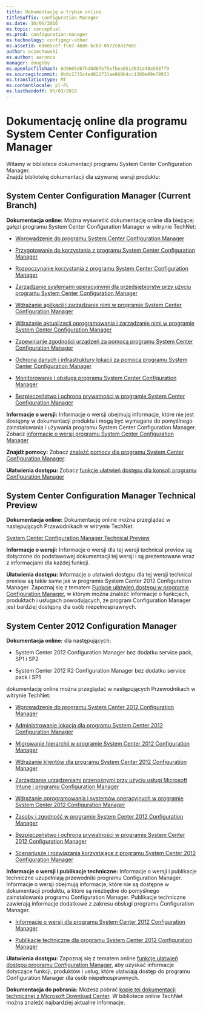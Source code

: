 ```yaml
---
title: Dokumentację w trybie online
titleSuffix: Configuration Manager
ms.date: 10/06/2016
ms.topic: conceptual
ms.prod: configuration-manager
ms.technology: configmgr-other
ms.assetid: 6d665cef-fc67-4686-bcb3-0572c0a3760c
author: aczechowski
ms.author: aaroncz
manager: dougeby
ms.openlocfilehash: 8d9665d67bd0d6fe75efbea851d631d49a508ff9
ms.sourcegitcommit: 0b0c2735c4ed822731ae069b4cc1380e89e78933
ms.translationtype: MT
ms.contentlocale: pl-PL
ms.lasthandoff: 05/03/2018
---
```

# <a name="online-documentation-for-system-center-configuration-manager"></a>Dokumentację online dla programu System Center Configuration Manager


Witamy w bibliotece dokumentacji programu System Center Configuration Manager.  
Znajdź bibliotekę dokumentacji dla używanej wersji produktu:  

## <a name="system-center-configuration-manager-current-branch"></a>System Center Configuration Manager (Current Branch)  
**Dokumentacja online:** Można wyświetlić dokumentację online dla bieżącej gałęzi programu System Center Configuration Manager w witrynie TechNet:  

-   [Wprowadzenie do programu System Center Configuration Manager](https://technet.microsoft.com/library/mt622715.aspx)  

-   [Przygotowanie do korzystania z programu System Center Configuration Manager](https://technet.microsoft.com/library/mt608540.aspx)  

-   [Rozpoczynanie korzystania z programu System Center Configuration Manager](https://technet.microsoft.com/library/mt608544.aspx)  

-   [Zarządzanie systemami operacyjnymi dla przedsiębiorstw przy użyciu programu System Center Configuration Manager](https://technet.microsoft.com/library/mt627933.aspx)  

-   [Wdrażanie aplikacji i zarządzanie nimi w programie System Center Configuration Manager](https://technet.microsoft.com/library/mt627959.aspx)  

-   [Wdrażanie aktualizacji oprogramowania i zarządzanie nimi w programie System Center Configuration Manager](https://technet.microsoft.com/library/mt634340.aspx)  

-   [Zapewnianie zgodności urządzeń za pomocą programu System Center Configuration Manager](https://technet.microsoft.com/library/mt595717.aspx)  

-   [Ochrona danych i infrastruktury lokacji za pomocą programu System Center Configuration Manager](https://technet.microsoft.com/library/mt613161.aspx)  

-   [Monitorowanie i obsługa programu System Center Configuration Manager](https://technet.microsoft.com/library/mt612855.aspx)  

-   [Bezpieczeństwo i ochrona prywatności w programie System Center Configuration Manager](https://technet.microsoft.com/library/mt622694.aspx)  

**Informacje o wersji:** Informacje o wersji obejmują informacje, które nie jest dostępny w dokumentacji produktu i mogą być wymagane do pomyślnego zainstalowania i używania programu System Center Configuration Manager. Zobacz [informacje o wersji programu System Center Configuration Manager](https://technet.microsoft.com/library/mt592024.aspx)  

**Znajdź pomocy:** Zobacz [znaleźć pomocy dla programu System Center Configuration Manager](https://technet.microsoft.com/library/mt628521.aspx):  

**Ułatwienia dostępu:** Zobacz [funkcje ułatwień dostępu dla konsoli programu Configuration Manager](https://technet.microsoft.com/library/mt628521.aspx)  


## <a name="system-center-configuration-manager-technical-preview"></a>System Center Configuration Manager Technical Preview  
**Dokumentacja online:** Dokumentację online można przeglądać w następujących Przewodnikach w witrynie TechNet:  

 [System Center Configuration Manager Technical Preview](https://go.microsoft.com/fwlink/p/?LinkId=534001)  

**Informacje o wersji:** Informacje o wersji dla tej wersji technical preview są dołączone do podstawowej dokumentacji tej wersji i są prezentowane wraz z informacjami dla każdej funkcji.  

**Ułatwienia dostępu:** Informacje o ułatwień dostępu dla tej wersji technical preview są takie same jak w programie System Center 2012 Configuration Manager. Zapoznaj się z tematem [Funkcje ułatwień dostępu w programie Configuration Manager](http://go.microsoft.com/fwlink/p/?LinkId=258586), w którym można znaleźć informacje o funkcjach, produktach i usługach powodujących, że program Configuration Manager jest bardziej dostępny dla osób niepełnosprawnych.  

## <a name="system-center-2012-configuration-manager"></a>System Center 2012 Configuration Manager  
**Dokumentacja online:** dla następujących:  

-   System Center 2012 Configuration Manager bez dodatku service pack, SP1 i SP2  

-   System Center 2012 R2 Configuration Manager bez dodatku service pack i SP1  

dokumentację online można przeglądać w następujących Przewodnikach w witrynie TechNet:  

-   [Wprowadzenie do programu System Center 2012 Configuration Manager](https://go.microsoft.com/fwlink/p/?LinkId=210632)  

-   [Administrowanie lokacją dla programu System Center 2012 Configuration Manager](https://go.microsoft.com/fwlink/p/?LinkId=210636)  

-   [Migrowanie hierarchii w programie System Center 2012 Configuration Manager](https://go.microsoft.com/fwlink/p/?LinkId=210645)  

-   [Wdrażanie klientów dla programu System Center 2012 Configuration Manager](https://go.microsoft.com/fwlink/p/?LinkId=210638)  

-   [Zarządzanie urządzeniami przenośnymi przy użyciu usługi Microsoft Intune i programu Configuration Manager](https://go.microsoft.com/fwlink/?LinkId=529959)  

-   [Wdrażanie oprogramowania i systemów operacyjnych w programie System Center 2012 Configuration Manager](https://go.microsoft.com/fwlink/p/?LinkId=210635)  

-   [Zasoby i zgodność w programie System Center 2012 Configuration Manager](https://go.microsoft.com/fwlink/p/?LinkId=210639)  

-   [Bezpieczeństwo i ochrona prywatności w programie System Center 2012 Configuration Manager](https://go.microsoft.com/fwlink/p/?LinkId=210640)  

-   [Scenariusze i rozwiązania korzystające z programu System Center 2012 Configuration Manager](https://go.microsoft.com/fwlink/p/?LinkId=290889)  

 **Informacje o wersji i publikacje techniczne:** Informacje o wersji i publikacje techniczne uzupełniają przewodniki programu Configuration Manager. Informacje o wersji obejmują informacje, które nie są dostępne w dokumentacji produktu, a które są niezbędne do pomyślnego zainstalowania programu Configuration Manager. Publikacje techniczne zawierają informacje dodatkowe z zakresu obsługi programu Configuration Manager.  

-   [Informacje o wersji dla programu System Center 2012 Configuration Manager](http://go.microsoft.com/fwlink/?LinkId=529437)  

-   [Publikacje techniczne dla programu System Center 2012 Configuration Manager](http://go.microsoft.com/fwlink/p/?LinkId=261032)  

**Ułatwienia dostępu:** Zapoznaj się z tematem online [funkcje ułatwień dostępu programu Configuration Manager](http://go.microsoft.com/fwlink/p/?LinkId=258586), aby uzyskać informacje dotyczące funkcji, produktów i usług, które ułatwiają dostęp do programu Configuration Manager dla osób niepełnosprawnych.  

**Dokumentacja do pobrania:** Możesz pobrać [kopię tej dokumentacji technicznej z Microsoft Download Center](http://go.microsoft.com/fwlink/?LinkId=253643). W bibliotece online TechNet można znaleźć najbardziej aktualne informacje.
